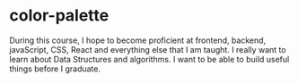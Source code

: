 # color-palette

During this course, I hope to become proficient at frontend, backend, javaScript, CSS, React and everything else that I am taught.
I really want to learn about Data Structures and algorithms.  I want to be able to build useful things before I graduate.
